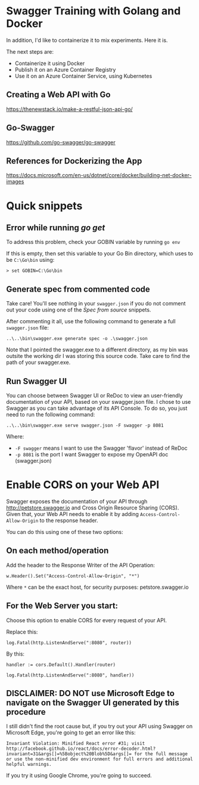 # Swagger Training with Golang and Docker

In addition, I'd like to containerize it to mix experiments. Here it is.

The next steps are:

* Containerize it using Docker
* Publish it on an Azure Container Registry
* Use it on an Azure Container Service, using Kubernetes

## Creating a Web API with Go
https://thenewstack.io/make-a-restful-json-api-go/

## Go-Swagger
https://github.com/go-swagger/go-swagger

## References for Dockerizing the App
https://docs.microsoft.com/en-us/dotnet/core/docker/building-net-docker-images

# Quick snippets

## Error while running *go get*
To address this problem, check your GOBIN variable by running `go env`

If this is empty, then set this variable to your Go Bin directory, which uses to be `C:\Go\bin` using:

`> set GOBIN=C:\Go\bin`

## Generate spec from commented code
Take care! You'll see nothing in your `swagger.json` if you do not comment out your code using one of the *Spec from source* snippets. 

After commenting it all, use the following command to generate a full `swagger.json` file:

`..\..\bin\swagger.exe generate spec -o .\swagger.json`

Note that I pointed the swagger.exe to a different directory, as my bin was outsite the working dir I was storing this source code. Take care to find the path of your swagger.exe.

## Run Swagger UI

You can choose between Swagger UI or ReDoc to view an user-friendly documentation of your API, based on your swagger.json file. I chose to use Swagger as you can take advantage of its API Console. To do so, you just need to run the following command:

`..\..\bin\swagger.exe serve swagger.json -F swagger -p 8081`

Where:

* `-F swagger` means I want to use the Swagger 'flavor' instead of ReDoc
* `-p 8081` is the port I want Swagger to expose my OpenAPI doc (swagger.json)

# Enable CORS on your Web API
Swagger exposes the documentation of your API through http://petstore.swagger.io and Cross Origin Resource Sharing (CORS). Given that, your Web API needs to enable it by adding `Access-Control-Allow-Origin` to the response header.

You can do this using one of these two options:

## On each method/operation

Add the header to the Response Writer of the API Operation:

`w.Header().Set("Access-Control-Allow-Origin", "*")`

Where `*` can be the exact host, for security purposes: petstore.swagger.io

## For the Web Server you start:

Choose this option to enable CORS for every request of your API. 

Replace this: 

`log.Fatal(http.ListenAndServe(":8080", router))`

By this: 

`handler := cors.Default().Handler(router)`

`log.Fatal(http.ListenAndServe(":8080", handler))`

## DISCLAIMER: **DO NOT** use Microsoft Edge to navigate on the Swagger UI generated by this procedure

I still didn't find the root cause but, if you try out your API using Swagger on Microsoft Edge, you're going to get an error like this:

`Invariant Violation: Minified React error #31; visit http://facebook.github.io/react/docs/error-decoder.html?invariant=31&args[]=%5Bobject%20Blob%5D&args[]= for the full message or use the non-minified dev environment for full errors and additional helpful warnings.`

If you try it using Google Chrome, you're going to succeed.